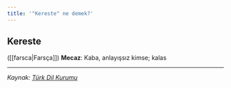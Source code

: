 ```yaml
---
title: '"Kereste" ne demek?'
---
```


## Kereste
([[farsca|Farsça]]) **Mecaz**: Kaba, anlayışsız kimse; kalas

---
*Kaynak: [Türk Dil Kurumu](https://www.sozluk.gov.tr/?aranan=kalas)*